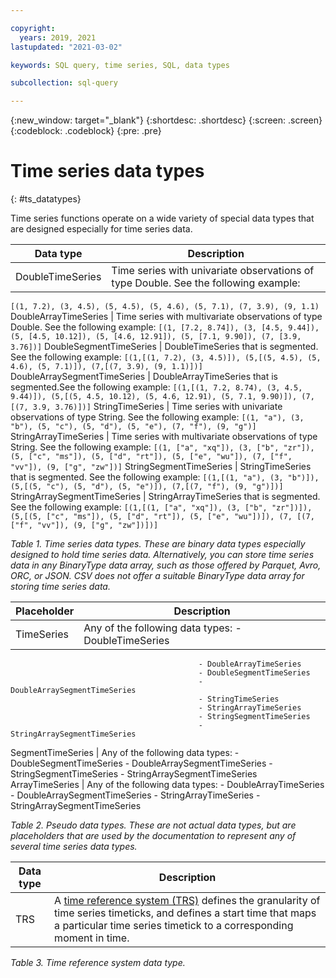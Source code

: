 ```yaml
---

copyright:
  years: 2019, 2021
lastupdated: "2021-03-02"

keywords: SQL query, time series, SQL, data types

subcollection: sql-query

---
```


{:new_window: target="_blank"}
{:shortdesc: .shortdesc}
{:screen: .screen}
{:codeblock: .codeblock}
{:pre: .pre}

# Time series data types
{: #ts_datatypes}

Time series functions operate on a wide variety of special data types that are designed especially for time series data.


Data type | Description
--- | ---
DoubleTimeSeries  | Time series with univariate observations of type Double. See the following example: 
  `[(1, 7.2), (3, 4.5), (5, 4.5), (5, 4.6), (5, 7.1), (7, 3.9), (9, 1.1)`
DoubleArrayTimeSeries | Time series with multivariate observations of type Double. See the following example: 
  `[(1, [7.2, 8.74]), (3, [4.5, 9.44]), (5, [4.5, 10.12]), (5, [4.6, 12.91]), (5, [7.1, 9.90]), (7, [3.9, 3.76])]`
DoubleSegmentTimeSeries | DoubleTimeSeries that is segmented. See the following example: 
  `[(1,[(1, 7.2), (3, 4.5)]), (5,[(5, 4.5), (5, 4.6), (5, 7.1)]), (7,[(7, 3.9), (9, 1.1)])]`
DoubleArraySegmentTimeSeries |  DoubleArrayTimeSeries that is segmented.See the following example: 
  `[(1,[(1, 7.2, 8.74), (3, 4.5, 9.44)]), (5,[(5, 4.5, 10.12), (5, 4.6, 12.91), (5, 7.1, 9.90)]), (7,[(7, 3.9, 3.76)])]`
StringTimeSeries  | Time series with univariate observations of type String. See the following example: 
  `[(1, "a"), (3, "b"), (5, "c"), (5, "d"), (5, "e"), (7, "f"), (9, "g")]`
StringArrayTimeSeries | Time series with multivariate observations of type String. See the following example: 
  `[(1, ["a", "xq"]), (3, ["b", "zr"]), (5, ["c", "ms"]), (5, ["d", "rt"]), (5, ["e", "wu"]), (7, ["f", "vv"]), (9, ["g", "zw"])]`
StringSegmentTimeSeries | StringTimeSeries that is segmented. See the following example: 
  `[(1,[(1, "a"), (3, "b")]), (5,[(5, "c"), (5, "d"), (5, "e")]), (7,[(7, "f"), (9, "g")])]`
StringArraySegmentTimeSeries | StringArrayTimeSeries that is segmented. See the following example: 
  `[(1,[(1, ["a", "xq"]), (3, ["b", "zr"])]), (5,[(5, ["c", "ms"]), (5, ["d", "rt"]), (5, ["e", "wu"])]), (7, [(7, ["f", "vv"]), (9, ["g", "zw"])])]`

*Table 1. Time series data types. These are binary data types especially designed to hold time series data. Alternatively, you can store time series data in any BinaryType data array, such as those offered by Parquet, Avro, ORC, or JSON. CSV does not offer a suitable BinaryType data array for storing time series data.*


Placeholder | Description
--- | ---
TimeSeries | Any of the following data types: - DoubleTimeSeries
                                              - DoubleArrayTimeSeries
                                              - DoubleSegmentTimeSeries
                                              - DoubleArraySegmentTimeSeries
                                              - StringTimeSeries
                                              - StringArrayTimeSeries
                                              - StringSegmentTimeSeries
                                              - StringArraySegmentTimeSeries
SegmentTimeSeries | Any of the following data types: - DoubleSegmentTimeSeries
                                                     - DoubleArraySegmentTimeSeries
                                                     - StringSegmentTimeSeries
                                                     - StringArraySegmentTimeSeries
ArrayTimeSeries | Any of the following data types: - DoubleArrayTimeSeries
                                                   - DoubleArraySegmentTimeSeries
                                                   - StringArrayTimeSeries
                                                   - StringArraySegmentTimeSeries  
  
 *Table 2. Pseudo data types. These are not actual data types, but are placeholders that are used by the documentation to represent any of several time series data types.*


Data type | Description
--- | ---
TRS | A [time reference system (TRS)](/docs/sql-query?topic=sql-query-TRS) defines the granularity of time series timeticks, and defines a start time that maps a particular time series timetick to a corresponding moment in time.

*Table 3. Time reference system data type.*




